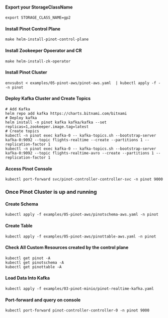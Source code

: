 #### Export your StorageClassName 
```
export STORAGE_CLASS_NAME=gp2
```

#### Install Pinot Control Plane
```
make helm-install-pinot-control-plane
```

#### Install Zookeeper Opoerator and CR
```
make helm-install-zk-operator
```
#### Install Pinot Cluster
```
envsubst < examples/05-pinot-aws/pinot-aws.yaml  | kubectl apply -f - -n pinot
```
#### Deploy Kafka Cluster and Create Topics
```
# Add Kafka
helm repo add kafka https://charts.bitnami.com/bitnami
# Deploy kafka
helm install -n pinot kafka kafka/kafka --set replicas=1,zookeeper.image.tag=latest
# Create topics
kubectl -n pinot exec kafka-0 -- kafka-topics.sh --bootstrap-server kafka-0:9092 --topic flights-realtime --create --partitions 1 --replication-factor 1
kubectl -n pinot exec kafka-0 -- kafka-topics.sh --bootstrap-server kafka-0:9092 --topic flights-realtime-avro --create --partitions 1 --replication-factor 1
```

#### Access Pinot Console

```
kubectl port-forward svc/pinot-controller-controller-svc -n pinot 9000
```

### Once Pinot Cluster is up and running

#### Create Schema
```
kubectl apply -f examples/05-pinot-aws/pinotschema-aws.yaml -n pinot
```

#### Create Table
```
kubectl apply -f examples/05-pinot-aws/pinottable-aws.yaml -n pinot
```

#### Check All Custom Resources created by the control plane
```
kubectl get pinot -A
kubectl get pinotschema -A
kubectl get pinottable -A
```

#### Load Data Into Kafka
```
kubectl apply -f examples/03-pinot-minio/pinot-realtime-kafka.yaml
```

#### Port-forward and query on console
```
kubectl port-forward pinot-controller-controller-0 -n pinot 9000
```
